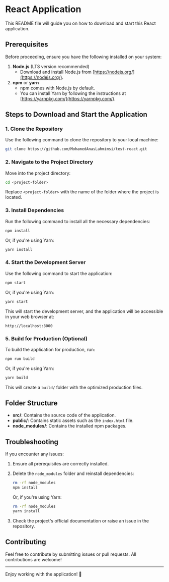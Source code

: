 # React Application

This README file will guide you on how to download and start this React application.

## Prerequisites

Before proceeding, ensure you have the following installed on your system:

1. **Node.js** (LTS version recommended)
   - Download and install Node.js from [https://nodejs.org/](https://nodejs.org/).
2. **npm** or **yarn**
   - npm comes with Node.js by default.
   - You can install Yarn by following the instructions at [https://yarnpkg.com/](https://yarnpkg.com/).

## Steps to Download and Start the Application

### 1. Clone the Repository

Use the following command to clone the repository to your local machine:

```bash
git clone https://github.com/MohamedAnasLahmimsi/test-react.git
```



### 2. Navigate to the Project Directory

Move into the project directory:

```bash
cd <project-folder>
```

Replace `<project-folder>` with the name of the folder where the project is located.

### 3. Install Dependencies

Run the following command to install all the necessary dependencies:

```bash
npm install
```

Or, if you're using Yarn:

```bash
yarn install
```

### 4. Start the Development Server

Use the following command to start the application:

```bash
npm start
```

Or, if you're using Yarn:

```bash
yarn start
```

This will start the development server, and the application will be accessible in your web browser at:

```
http://localhost:3000
```

### 5. Build for Production (Optional)

To build the application for production, run:

```bash
npm run build
```

Or, if you're using Yarn:

```bash
yarn build
```

This will create a `build/` folder with the optimized production files.

## Folder Structure

- **src/**: Contains the source code of the application.
- **public/**: Contains static assets such as the `index.html` file.
- **node_modules/**: Contains the installed npm packages.

## Troubleshooting

If you encounter any issues:

1. Ensure all prerequisites are correctly installed.
2. Delete the `node_modules` folder and reinstall dependencies:

   ```bash
   rm -rf node_modules
   npm install
   ```

   Or, if you're using Yarn:

   ```bash
   rm -rf node_modules
   yarn install
   ```

3. Check the project's official documentation or raise an issue in the repository.

## Contributing

Feel free to contribute by submitting issues or pull requests. All contributions are welcome!

---

Enjoy working with the application! 🎉
